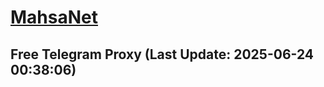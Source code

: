 
# [MahsaNet](https://t.me/mahsa_net)
## Free Telegram Proxy (Last Update: 2025-06-24 00:38:06)

    